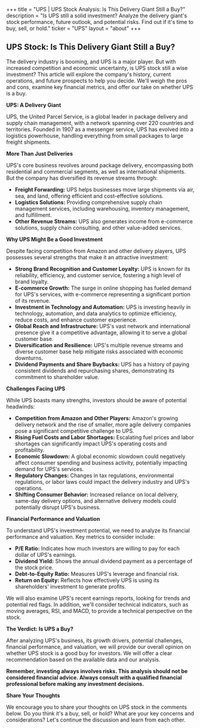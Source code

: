 +++
title = "UPS |  UPS Stock Analysis: Is This Delivery Giant Still a Buy?"
description = "Is UPS still a solid investment? Analyze the delivery giant's stock performance, future outlook, and potential risks. Find out if it's time to buy, sell, or hold."
ticker = "UPS"
layout = "about"
+++

        


## UPS Stock: Is This Delivery Giant Still a Buy?

The delivery industry is booming, and UPS is a major player. But with increased competition and economic uncertainty, is UPS stock still a wise investment? This article will explore the company's history, current operations, and future prospects to help you decide. We'll weigh the pros and cons, examine key financial metrics, and offer our take on whether UPS is a buy.

**UPS: A Delivery Giant**

UPS, the United Parcel Service, is a global leader in package delivery and supply chain management, with a network spanning over 220 countries and territories. Founded in 1907 as a messenger service, UPS has evolved into a logistics powerhouse, handling everything from small packages to large freight shipments.

**More Than Just Deliveries**

UPS's core business revolves around package delivery, encompassing both residential and commercial segments, as well as international shipments.  But the company has diversified its revenue streams through:

* **Freight Forwarding:** UPS helps businesses move large shipments via air, sea, and land, offering efficient and cost-effective solutions.
* **Logistics Solutions:**  Providing comprehensive supply chain management services, including warehousing, inventory management, and fulfillment.
* **Other Revenue Streams:**  UPS also generates income from e-commerce solutions, supply chain consulting, and other value-added services.

**Why UPS Might Be a Good Investment**

Despite facing competition from Amazon and other delivery players, UPS possesses several strengths that make it an attractive investment:

* **Strong Brand Recognition and Customer Loyalty:** UPS is known for its reliability, efficiency, and customer service, fostering a high level of brand loyalty.
* **E-commerce Growth:** The surge in online shopping has fueled demand for UPS's services, with e-commerce representing a significant portion of its revenue.
* **Investment in Technology and Automation:**  UPS is investing heavily in technology, automation, and data analytics to optimize efficiency, reduce costs, and enhance customer experience.
* **Global Reach and Infrastructure:** UPS's vast network and international presence give it a competitive advantage, allowing it to serve a global customer base.
* **Diversification and Resilience:** UPS's multiple revenue streams and diverse customer base help mitigate risks associated with economic downturns.
* **Dividend Payments and Share Buybacks:**  UPS has a history of paying consistent dividends and repurchasing shares, demonstrating its commitment to shareholder value.

**Challenges Facing UPS**

While UPS boasts many strengths, investors should be aware of potential headwinds:

* **Competition from Amazon and Other Players:**  Amazon's growing delivery network and the rise of smaller, more agile delivery companies pose a significant competitive challenge to UPS.
* **Rising Fuel Costs and Labor Shortages:**  Escalating fuel prices and labor shortages can significantly impact UPS's operating costs and profitability.
* **Economic Slowdown:**  A global economic slowdown could negatively affect consumer spending and business activity, potentially impacting demand for UPS's services.
* **Regulatory Changes:**  Changes in tax regulations, environmental regulations, or labor laws could impact the delivery industry and UPS's operations.
* **Shifting Consumer Behavior:**  Increased reliance on local delivery, same-day delivery options, and alternative delivery models could potentially disrupt UPS's business.

**Financial Performance and Valuation**

To understand UPS's investment potential, we need to analyze its financial performance and valuation. Key metrics to consider include:

* **P/E Ratio:**  Indicates how much investors are willing to pay for each dollar of UPS's earnings.
* **Dividend Yield:**  Shows the annual dividend payment as a percentage of the stock price.
* **Debt-to-Equity Ratio:**  Measures UPS's leverage and financial risk.
* **Return on Equity:**  Reflects how effectively UPS is using its shareholders' investment to generate profits.

We will also examine UPS's recent earnings reports, looking for trends and potential red flags. In addition, we'll consider technical indicators, such as moving averages, RSI, and MACD, to provide a technical perspective on the stock.

**The Verdict: Is UPS a Buy?**

After analyzing UPS's business, its growth drivers, potential challenges, financial performance, and valuation, we will provide our overall opinion on whether UPS stock is a good buy for investors. We will offer a clear recommendation based on the available data and our analysis.

**Remember, investing always involves risks. This analysis should not be considered financial advice. Always consult with a qualified financial professional before making any investment decisions.**

**Share Your Thoughts**

We encourage you to share your thoughts on UPS stock in the comments below. Do you think it's a buy, sell, or hold? What are your key concerns and considerations? Let's continue the discussion and learn from each other. 

        